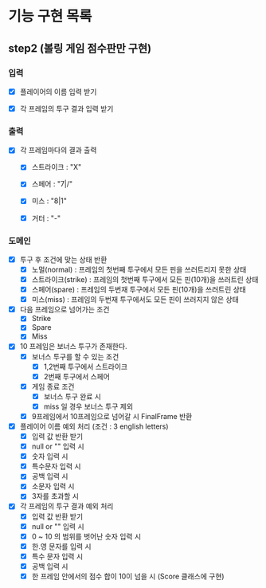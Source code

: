# 기능 구현 목록

## step2 (볼링 게임 점수판만 구현)
### 입력
- [x] 플레이어의 이름 입력 받기
- [x] 각 프레임의 투구 결과 입력 받기


### 출력
- [x] 각 프레임마다의 결과 출력
  - [x] 스트라이크 : "X"
  - [x] 스페어 : "7|/"
  - [x] 미스 : "8|1"
  - [x] 거터 : "-"


### 도메인
- [x] 투구 후 조건에 맞는 상태 반환
  - [x] 노멀(normal) : 프레임의 첫번째 투구에서 모든 핀을 쓰러트리지 못한 상태
  - [x] 스트라이크(strike) : 프레임의 첫번째 투구에서 모든 핀(10개)을 쓰러트린 상태
  - [x] 스페어(spare) : 프레임의 두번재 투구에서 모든 핀(10개)을 쓰러트린 상태
  - [x] 미스(miss) : 프레임의 두번재 투구에서도 모든 핀이 쓰러지지 않은 상태
- [x] 다음 프레임으로 넘어가는 조건
  - [x] Strike
  - [x] Spare
  - [x] Miss
- [x] 10 프레임은 보너스 투구가 존재한다.
  - [x] 보너스 투구를 할 수 있는 조건
    - [x] 1,2번째 투구에서 스트라이크
    - [x] 2번째 투구에서 스페어
  - [x] 게임 종료 조건
    - [x] 보너스 투구 완료 시
    - [x] miss 일 경우 보너스 투구 제외
  - [x] 9프레임에서 10프레임으로 넘어갈 시 FinalFrame 반환
- [x] 플레이어 이름 예외 처리 (조건 : 3 english letters)
  - [x] 입력 값 반환 받기
  - [x] null or "" 입력 시
  - [x] 숫자 입력 시
  - [x] 특수문자 입력 시
  - [x] 공백 입력 시
  - [x] 소문자 입력 시
  - [x] 3자를 초과할 시
- [x] 각 프레임의 투구 결과 예외 처리
  - [x] 입력 값 반환 받기
  - [x] null or "" 입력 시
  - [x] 0 ~ 10 의 범위를 벗어난 숫자 입력 시
  - [x] 한.영 문자를 입력 시
  - [x] 특수 문자 입력 시
  - [x] 공백 입력 시
  - [x] 한 프레임 안에서의 점수 합이 10이 넘을 시 (Score 클래스에 구현)